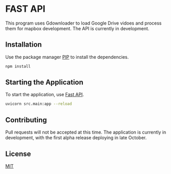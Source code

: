 # FAST API

This program uses Gdownloader to load Google Drive vidoes and process them for mapbox development. The API is currently in development. 

## Installation

Use the package manager [PIP](https://pypi.org/project/pip/) to install the dependencies.

```bash
npm install
```

## Starting the Application

To start the application, use [Fast API](https://fastapi.tiangolo.com/tutorial/first-steps/).

```bash
uvicorn src.main:app --reload
```


## Contributing
Pull requests will not be accepted at this time. The application is currently in development, with the first alpha release deploying in late October. 

## License
[MIT](https://choosealicense.com/licenses/mit/)
